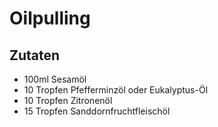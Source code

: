 # Oilpulling

## Zutaten

* 100ml Sesamöl
* 10 Tropfen Pfefferminzöl oder Eukalyptus-Öl
* 10 Tropfen Zitronenöl
* 15 Tropfen Sanddornfruchtfleischöl